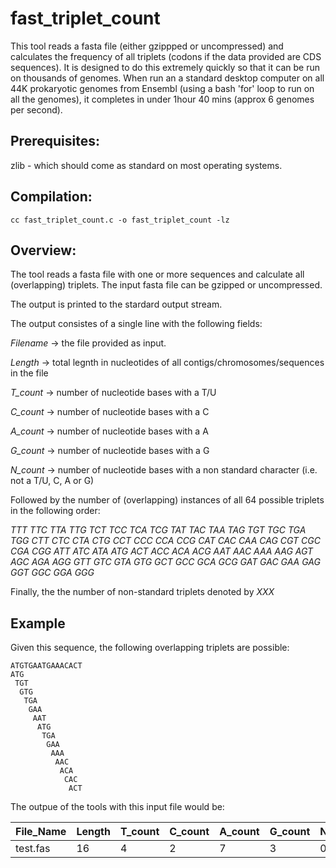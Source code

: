 # fast_triplet_count
This tool reads a fasta file (either gzippped or uncompressed) and calculates the frequency of all triplets (codons if the data provided are CDS sequences). It is designed to do this extremely quickly so that it can be run on thousands of genomes. When run an a standard desktop computer on all 44K prokaryotic genomes from Ensembl (using a bash 'for' loop to run on all the genomes), it completes in under 1hour 40 mins (approx 6 genomes per second). 

## Prerequisites:

zlib - which should come as standard on most operating systems.

## Compilation:

`` cc fast_triplet_count.c -o fast_triplet_count -lz ``


## Overview:

The tool reads a fasta file with one or more sequences and calculate all (overlapping) triplets. The input fasta file can be gzipped or uncompressed. 

The output is printed to the stardard output stream.

The output consistes of a single line with the following fields:

*Filename* -> the file provided as input.

*Length* -> total legnth in nucleotides of all contigs/chromosomes/sequences in the file

*T_count*	-> number of nucleotide bases with a T/U

*C_count*	-> number of nucleotide bases with a C

*A_count*	-> number of nucleotide bases with a A	

*G_count*	-> number of nucleotide bases with a G

*N_count*	-> number of nucleotide bases with a non standard character (i.e. not a T/U, C, A or G)

Followed by the number of (overlapping) instances of all 64 possible triplets in the following order:

*TTT	TTC	TTA	TTG	TCT	TCC	TCA	TCG	TAT	TAC	TAA	TAG	TGT	TGC	TGA	TGG	CTT	CTC	CTA	CTG	CCT	CCC	CCA	CCG	CAT	CAC	CAA	CAG	CGT	CGC	CGA	CGG	ATT	ATC	ATA	ATG	ACT	ACC	ACA	ACG	AAT	AAC	AAA	AAG	AGT	AGC	AGA	AGG	GTT	GTC	GTA	GTG	GCT	GCC	GCA	GCG	GAT	GAC	GAA	GAG	GGT	GGC	GGA	GGG*	

Finally, the the number of non-standard triplets denoted by *XXX*

## Example



Given this sequence, the following overlapping triplets are possible:

```
ATGTGAATGAAACACT
ATG
 TGT
  GTG
   TGA
    GAA
     AAT
      ATG
       TGA
        GAA
         AAA
          AAC
           ACA
            CAC
             ACT
```

The outpue of the tools with this input file would be:

File_Name|Length|T_count|C_count|A_count|G_count|N_count|TTT|TTC|TTA|TTG|TCT|TCC|TCA|TCG|TAT|TAC|TAA|TAG|TGT|TGC|TGA|TGG|CTT|CTC|CTA|CTG|CCT|CCC|CCA|CCG|CAT|CAC|CAA|CAG|CGT|CGC|CGA|CGG|ATT|ATC|ATA|ATG|ACT|ACC|ACA|ACG|AAT|AAC|AAA|AAG|AGT|AGC|AGA|AGG|GTT|GTC|GTA|GTG|GCT|GCC|GCA|GCG|GAT|GAC|GAA|GAG|GGT|GGC|GGA|GGG|XXX
-|-|-|-|-|-|-|-|-|-|-|-|-|-|-|-|-|-|-|-|-|-|-|-|-|-|-|-|-|-|-|-|-|-|-|-|-|-|-|-|-|-|-|-|-|-|-|-|-|-|-|-|-|-|-|-|-|-|-|-|-|-|-|-|-|-|-|-|-|-|-|-
test.fas|16|4|2|7|3|0|0|0|0|0|0|0|0|0|0|0|0|0|1|0|2|0|0|0|0|0|0|0|0|0|0|1|0|0|0|0|0|0|0|0|0|2|1|0|1|0|1|1|1|0|0|0|0|0|0|0|0|1|0|0|0|0|0|0|2|0|0|0|0|0|0




